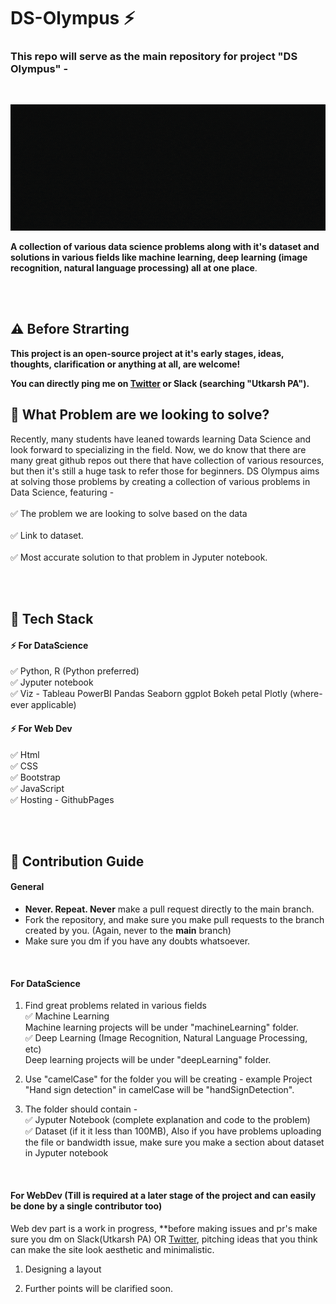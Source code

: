 # DS-Olympus ⚡️
### This repo will serve as the main repository for project "DS Olympus" - 
<br>

![image](forReadme/intro.gif)

**A collection of various data science problems along with it's dataset and solutions in various fields like machine learning, deep learning (image recognition, natural language processing) all at one place**. 

<br>
<br>


## ⚠️ Before Strarting 

**This project is an open-source project at it's early stages, ideas, thoughts, clarification or anything at all, are welcome!**

**You can directly ping me on [Twitter](https://twitter.com/TweetsZeus) or Slack (searching "Utkarsh PA").** 

## 🚩 What Problem are we looking to solve? 
Recently, many students have leaned towards learning Data Science and look forward to specializing in the field. Now, we do know that there are many great github repos out there that have collection of various resources, but then it's still a huge task to refer those for beginners. DS Olympus aims at solving those problems by creating a collection of various problems in Data Science, featuring -
<Br><br>
✅ The problem we are looking to solve based on the data 
<Br> <br>
✅ Link to dataset. 
<Br> <br>
✅ Most accurate solution to that problem in Jyputer notebook.

<Br>
<Br>

## 🚩 Tech Stack 
#### ⚡️ For DataScience
✅ Python, R (Python preferred) <Br>
✅ Jyputer notebook <Br>
✅ Viz -  Tableau PowerBI Pandas Seaborn ggplot Bokeh petal Plotly (where-ever applicable)<Br>


#### ⚡️ For Web Dev
✅ Html <Br>
✅ CSS <Br> 
✅ Bootstrap <br>
✅ JavaScript <Br>
✅ Hosting - GithubPages <Br>

<br>
<br>

## 🚩 Contribution Guide

#### General
* **Never. Repeat. Never** make a pull request directly to the main branch. 
* Fork the repository, and make sure you make pull requests to the branch created by you. (Again, never to the **main** branch)
* Make sure you dm if you have any doubts whatsoever.

<br>

#### For DataScience

1. Find great problems related in various fields <Br>
✅ Machine Learning <br>
Machine learning projects will be under "machineLearning" folder.<br>
✅ Deep Learning (Image Recognition, Natural Language Processing, etc)<br>
Deep learning projects will be under "deepLearning" folder.

2. Use "camelCase" for the folder you will be creating - example Project "Hand sign detection" in camelCase will be "handSignDetection". 

3. The folder should contain - <br>
✅ Jyputer Notebook (complete explanation and code to the problem)<br>
✅ Dataset (if it it less than 100MB), Also if you have problems uploading the file or bandwidth issue, make sure you make a section about dataset in Jyputer notebook <br>


<Br>



#### For WebDev (Till is required at a later stage of the project and can easily be done by a single contributor too)



Web dev part is a work in progress, **before making issues and pr's make sure you dm on Slack(Utkarsh PA) OR [Twitter](https://twitter.com/TweetsZeus), pitching ideas that you think can make the site look aesthetic and minimalistic. 

1. Designing a layout

2. Further points will be clarified soon. 
